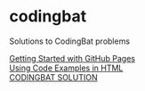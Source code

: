 # codingbat
Solutions to CodingBat problems

<a href="https://youtu.be/QyFcl_Fba-k" target="_blank">Getting Started with GitHub Pages</a><br>
<a href="http://web.simmons.edu/~grabiner/comm244/weekfour/code-test.html">Using Code Examples in HTML</a><br>
<a href="http://www.javaproblems.com/2013/11/java-string-1-startword-codingbat.html">CODINGBAT SOLUTION</a>
